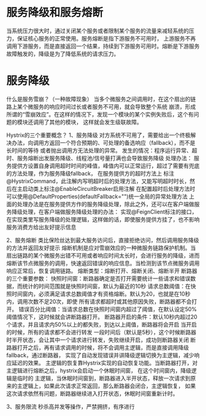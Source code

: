 # 服务降级和服务熔断
当系统压力很大时，通过关闭某个服务或者限制某个服务的流量来减轻系统的压力，保证核心服务的正常使用。服务熔断是指下游服务不可用时，
上游服务不再调用下游服务，而是直接返回一个结果，持续到下游服务可用时。熔断是下游服务故障触发的，降级是为了降低系统的请求压力。

# 服务降级
什么是服务雪崩？（一种故障现象）
当多个微服务之间调用时，在这个扇出的链路上某个微服务的响应时间过长或者服务不可用，就会导致整个系统
崩溃，形成所谓的“雪崩效应”。在这样的情况下，发现一个模块的某个实例失败后，这个有问题的模块还调用了其他的模块，
这样就会发生级联故障。

Hystrix的三个重要概念？
1、服务降级
对方系统不可用了，需要给出一个终极解决办法，向调用方返回一个符合预期的、可处理的备选响应（fallback），而不是长时间的等待
或者抛出调用方无法处理的异常。
发生的情况：程序运行异常、超时、服务熔断出发服务降级、线程池/信号量打满也会导致服务降级
处理办法：
服务提供方设置自身调用超时时间的峰值，峰值内可以正常运行，超过了需要有兜底的方法处理，作为服务降级fallback，
在服务提供方的超时方法上
标注@HystrixCommand，此注解内写明超时后的处理方法，又能写明超时时长，然后在主启动类上标注@EnableCircuitBreaker启用注解
在配置超时后处理方法时可以使用@DefaultProperties(defaultFallback="")统一全局的异常处理方法
上面的处理办法是在服务提供方作的服务降级处理，除此之外，还可以在客户端做服务降级处理，在客户端做服务降级处理的办法：
实现@FeignClient标注的接口，在实现类里写服务降级的处理逻辑，这样做的话，即使服务提供方挂了，也不影响服务消费方给出友好提示信息

2、服务熔断
类比保险丝达到最大服务访问后，直接拒绝访问，然后调用服务降级的方法并返回友好提示
熔断机制是应对雪崩效应的一种微服务链路保护机制。当扇出链路的某个微服务出错不可用或者响应时间太长时，会进行服务的降级，进而
熔断该节点微服务的调用，快速返回错误的响应信息。当检测到该节点微服务调用响应正常后，恢复调用链路。
熔断类型：熔断打开、熔断关闭、熔断半开
断路器的三个重要参数：
快照时间窗：断路器确定是否打开需要统计一些请求和错误数据，而统计的时间范围就是快照时间窗，默认为最近的10秒
请求总数阈值：在快照时间窗内，必须满足请求总数阈值才有资格熔断。默认为20，也就是在10秒内，调用次数不足20次，即使
所有请求都超时或其他原因失败，断路器都不会打开。
错误百分比阈值：当请求总数在快照时间窗内超过了阈值，在默认设定50%阈值情况下，这时候就会讲断路器打开。
断路器开启的条件：默认10秒内超过20个请求，并且请求内50%以上的都失败，到达以上阈值，断路器将会开启
当开启的时候，所有的请求都不会进行转发
一段时间后（默认是5秒），这个时候断路器时半开状态，会让其中一个请求进行转发，失败继续开启，成功则断路器关闭
断路器打开之后，再有请求调用的时候，将不会调用主逻辑，而是直接调用降级fallback，通过断路器，
实现了自动发现错误并讲降级逻辑切换为主逻辑，减少响应延迟的效果。
主逻辑的恢复靠Hystrix实现的自动恢复功能。当断路器打开，对主逻辑进行熔断之后，hystrix会启动一个休眠时间窗，
在这个时间窗内，降级逻辑是临时的
主逻辑，当休眠时间窗到，断路器进入半开状态，释放一次请求到原来的主逻辑上，如果此次请求正常返回，那么断路器会闭合，主逻辑恢复，
如果这次请求依然有问题，断路器继续进入打开状态，休眠时间窗重新计时。

3、服务限流
秒杀高并发等操作，严禁拥挤，有序进行
